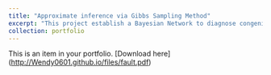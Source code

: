 ```yaml
---
title: "Approximate inference via Gibbs Sampling Method"
excerpt: "This project establish a Bayesian Network to diagnose congenital heart disease in a new born blue baby<br/><img src='/images/Inference.png'>"
collection: portfolio
--- 
```

This is an item in your portfolio. 
[Download here] (http://Wendy0601.github.io/files/fault.pdf)
